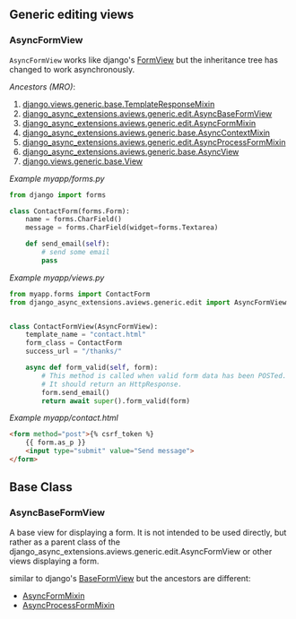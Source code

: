 ## Generic editing views

### AsyncFormView

`AsyncFormView` works like django's [FormView](https://docs.djangoproject.com/en/5.1/ref/class-based-views/generic-editing/#formview)
but the inheritance tree has changed to work asynchronously.

*Ancestors (MRO)*:

1. [django.views.generic.base.TemplateResponseMixin](https://docs.djangoproject.com/en/5.1/ref/class-based-views/mixins-simple/#django.views.generic.base.TemplateResponseMixin)
2. [django_async_extensions.aviews.generic.edit.AsyncBaseFormView](edit.md#asyncbaseformview)
3. [django_async_extensions.aviews.generic.edit.AsyncFormMixin](mixins-editing.md#asyncformmixin)
4. [django_async_extensions.aviews.generic.base.AsyncContextMixin](base.md#asynccontextmixin)
5. [django_async_extensions.aviews.generic.edit.AsyncProcessFormMixin](mixins-editing.md#asyncprocessformview)
6. [django_async_extensions.aviews.generic.base.AsyncView](base.md#asyncview)
7. [django.views.generic.base.View](https://docs.djangoproject.com/en/5.1/ref/class-based-views/base/#django.views.generic.base.View)


*Example myapp/forms.py*
```python
from django import forms

class ContactForm(forms.Form):
    name = forms.CharField()
    message = forms.CharField(widget=forms.Textarea)

    def send_email(self):
        # send some email
        pass
```

*Example myapp/views.py*
```python
from myapp.forms import ContactForm
from django_async_extensions.aviews.generic.edit import AsyncFormView


class ContactFormView(AsyncFormView):
    template_name = "contact.html"
    form_class = ContactForm
    success_url = "/thanks/"

    async def form_valid(self, form):
        # This method is called when valid form data has been POSTed.
        # It should return an HttpResponse.
        form.send_email()
        return await super().form_valid(form)
```

*Example myapp/contact.html*
```html
<form method="post">{% csrf_token %}
    {{ form.as_p }}
    <input type="submit" value="Send message">
</form>
```

## Base Class

### AsyncBaseFormView
A base view for displaying a form. It is not intended to be used directly,
but rather as a parent class of the django_async_extensions.aviews.generic.edit.AsyncFormView or other views displaying a form.

similar to django's [BaseFormView](https://docs.djangoproject.com/en/5.1/ref/class-based-views/generic-editing/#django.views.generic.edit.BaseFormView)
but the ancestors are different:

* [AsyncFormMixin](mixins-editing.md#asyncformmixin)
* [AsyncProcessFormMixin](mixins-editing.md#asyncprocessformview)
